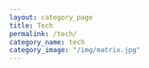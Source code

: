 ```yaml
---
layout: category_page
title: Tech
permalink: /tech/
category_name: tech
category_image: "/img/matrix.jpg"
---
```


